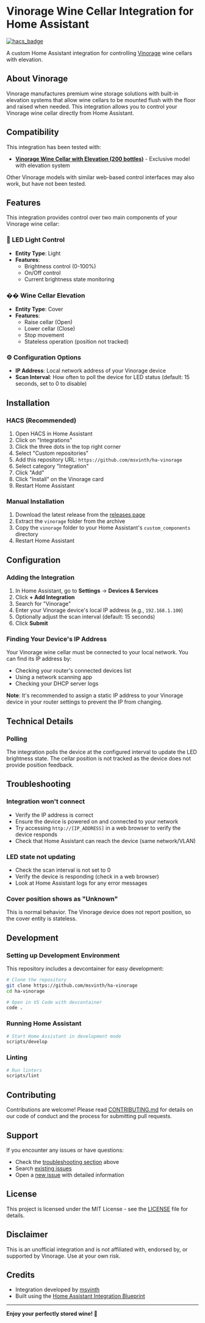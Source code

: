# Vinorage Wine Cellar Integration for Home Assistant

[![hacs_badge](https://img.shields.io/badge/HACS-Custom-orange.svg)](https://github.com/custom-components/hacs)

A custom Home Assistant integration for controlling [Vinorage](https://vinorage.dk/en/) wine cellars with elevation.

## About Vinorage

Vinorage manufactures premium wine storage solutions with built-in elevation systems that allow wine cellars to be mounted flush with the floor and raised when needed. This integration allows you to control your Vinorage wine cellar directly from Home Assistant.

## Compatibility

This integration has been tested with:
- **[Vinorage Wine Cellar with Elevation (200 bottles)](https://vinorage.dk/en/produkt/vinorage-wine-cellar-with-elevation-exclusive-and-optimal-wine-storage/)** - Exclusive model with elevation system

Other Vinorage models with similar web-based control interfaces may also work, but have not been tested.

## Features

This integration provides control over two main components of your Vinorage wine cellar:

### 🔆 LED Light Control
- **Entity Type**: Light
- **Features**:
  - Brightness control (0-100%)
  - On/Off control
  - Current brightness state monitoring

### �� Wine Cellar Elevation
- **Entity Type**: Cover
- **Features**:
  - Raise cellar (Open)
  - Lower cellar (Close)
  - Stop movement
  - Stateless operation (position not tracked)

### ⚙️ Configuration Options
- **IP Address**: Local network address of your Vinorage device
- **Scan Interval**: How often to poll the device for LED status (default: 15 seconds, set to 0 to disable)

## Installation

### HACS (Recommended)

1. Open HACS in Home Assistant
2. Click on "Integrations"
3. Click the three dots in the top right corner
4. Select "Custom repositories"
5. Add this repository URL: `https://github.com/msvinth/ha-vinorage`
6. Select category "Integration"
7. Click "Add"
8. Click "Install" on the Vinorage card
9. Restart Home Assistant

### Manual Installation

1. Download the latest release from the [releases page](https://github.com/msvinth/ha-vinorage/releases)
2. Extract the `vinorage` folder from the archive
3. Copy the `vinorage` folder to your Home Assistant's `custom_components` directory
4. Restart Home Assistant

## Configuration

### Adding the Integration

1. In Home Assistant, go to **Settings** → **Devices & Services**
2. Click **+ Add Integration**
3. Search for "Vinorage"
4. Enter your Vinorage device's local IP address (e.g., `192.168.1.100`)
5. Optionally adjust the scan interval (default: 15 seconds)
6. Click **Submit**

### Finding Your Device's IP Address

Your Vinorage wine cellar must be connected to your local network. You can find its IP address by:
- Checking your router's connected devices list
- Using a network scanning app
- Checking your DHCP server logs

**Note**: It's recommended to assign a static IP address to your Vinorage device in your router settings to prevent the IP from changing.

## Technical Details

### Polling

The integration polls the device at the configured interval to update the LED brightness state. The cellar position is not tracked as the device does not provide position feedback.

## Troubleshooting

### Integration won't connect

- Verify the IP address is correct
- Ensure the device is powered on and connected to your network
- Try accessing `http://[IP_ADDRESS]` in a web browser to verify the device responds
- Check that Home Assistant can reach the device (same network/VLAN)

### LED state not updating

- Check the scan interval is not set to 0
- Verify the device is responding (check in a web browser)
- Look at Home Assistant logs for any error messages

### Cover position shows as "Unknown"

This is normal behavior. The Vinorage device does not report position, so the cover entity is stateless.

## Development

### Setting up Development Environment

This repository includes a devcontainer for easy development:

```bash
# Clone the repository
git clone https://github.com/msvinth/ha-vinorage
cd ha-vinorage

# Open in VS Code with devcontainer
code .
```

### Running Home Assistant

```bash
# Start Home Assistant in development mode
scripts/develop
```

### Linting

```bash
# Run linters
scripts/lint
```

## Contributing

Contributions are welcome! Please read [CONTRIBUTING.md](CONTRIBUTING.md) for details on our code of conduct and the process for submitting pull requests.

## Support

If you encounter any issues or have questions:
- Check the [troubleshooting section](#troubleshooting) above
- Search [existing issues](https://github.com/msvinth/ha-vinorage/issues)
- Open a [new issue](https://github.com/msvinth/ha-vinorage/issues/new) with detailed information

## License

This project is licensed under the MIT License - see the [LICENSE](LICENSE) file for details.

## Disclaimer

This is an unofficial integration and is not affiliated with, endorsed by, or supported by Vinorage. Use at your own risk.

## Credits

- Integration developed by [msvinth](https://github.com/msvinth)
- Built using the [Home Assistant Integration Blueprint](https://github.com/ludeeus/integration_blueprint)

---

**Enjoy your perfectly stored wine! 🍷**
